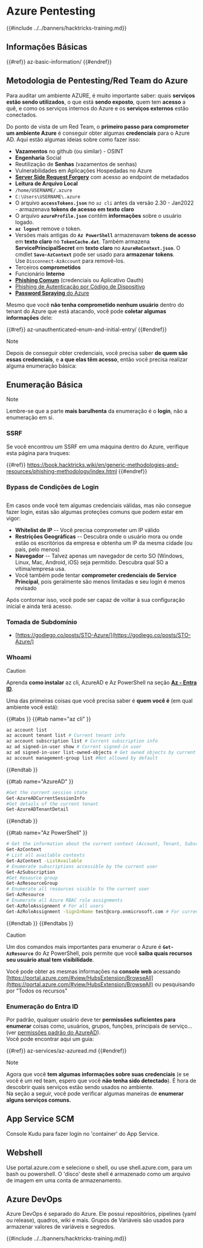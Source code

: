 # Azure Pentesting

{{#include ../../banners/hacktricks-training.md}}

## Informações Básicas

{{#ref}}
az-basic-information/
{{#endref}}

## Metodologia de Pentesting/Red Team do Azure

Para auditar um ambiente AZURE, é muito importante saber: quais **serviços estão sendo utilizados**, o que está **sendo exposto**, quem tem **acesso** a quê, e como os serviços internos do Azure e os **serviços externos** estão conectados.

Do ponto de vista de um Red Team, o **primeiro passo para comprometer um ambiente Azure** é conseguir obter algumas **credenciais** para o Azure AD. Aqui estão algumas ideias sobre como fazer isso:

- **Vazamentos** no github (ou similar) - OSINT
- **Engenharia** Social
- Reutilização de **Senhas** (vazamentos de senhas)
- Vulnerabilidades em Aplicações Hospedadas no Azure
- [**Server Side Request Forgery**](https://book.hacktricks.wiki/en/pentesting-web/ssrf-server-side-request-forgery/cloud-ssrf.html) com acesso ao endpoint de metadados
- **Leitura de Arquivo Local**
- `/home/USERNAME/.azure`
- `C:\Users\USERNAME\.azure`
- O arquivo **`accessTokens.json`** no `az cli` antes da versão 2.30 - Jan2022 - armazenava **tokens de acesso em texto claro**
- O arquivo **`azureProfile.json`** contém **informações** sobre o usuário logado.
- **`az logout`** remove o token.
- Versões mais antigas do **`Az PowerShell`** armazenavam **tokens de acesso** em **texto claro** no **`TokenCache.dat`**. Também armazena **ServicePrincipalSecret** em **texto claro** no **`AzureRmContext.json`**. O cmdlet **`Save-AzContext`** pode ser usado para **armazenar** **tokens**.\
Use `Disconnect-AzAccount` para removê-los.
- Terceiros **comprometidos**
- Funcionário **Interno**
- [**Phishing Comum**](https://book.hacktricks.wiki/en/generic-methodologies-and-resources/phishing-methodology/index.html) (credenciais ou Aplicativo Oauth)
- [Phishing de Autenticação por Código de Dispositivo](az-unauthenticated-enum-and-initial-entry/az-device-code-authentication-phishing.md)
- [**Password Spraying** do Azure](az-unauthenticated-enum-and-initial-entry/az-password-spraying.md)

Mesmo que você **não tenha comprometido nenhum usuário** dentro do tenant do Azure que está atacando, você pode **coletar algumas informações** dele:

{{#ref}}
az-unauthenticated-enum-and-initial-entry/
{{#endref}}

> [!NOTE]
> Depois de conseguir obter credenciais, você precisa saber **de quem são essas credenciais**, e **a que elas têm acesso**, então você precisa realizar alguma enumeração básica:

## Enumeração Básica

> [!NOTE]
> Lembre-se que a parte **mais barulhenta** da enumeração é o **login**, não a enumeração em si.

### SSRF

Se você encontrou um SSRF em uma máquina dentro do Azure, verifique esta página para truques:

{{#ref}}
https://book.hacktricks.wiki/en/generic-methodologies-and-resources/phishing-methodology/index.html
{{#endref}}

### Bypass de Condições de Login

<figure><img src="../../images/image (268).png" alt=""><figcaption></figcaption></figure>

Em casos onde você tem algumas credenciais válidas, mas não consegue fazer login, estas são algumas proteções comuns que podem estar em vigor:

- **Whitelist de IP** -- Você precisa comprometer um IP válido
- **Restrições Geográficas** -- Descubra onde o usuário mora ou onde estão os escritórios da empresa e obtenha um IP da mesma cidade (ou país, pelo menos)
- **Navegador** -- Talvez apenas um navegador de certo SO (Windows, Linux, Mac, Android, iOS) seja permitido. Descubra qual SO a vítima/empresa usa.
- Você também pode tentar **comprometer credenciais de Service Principal**, pois geralmente são menos limitadas e seu login é menos revisado

Após contornar isso, você pode ser capaz de voltar à sua configuração inicial e ainda terá acesso.

### Tomada de Subdomínio

- [https://godiego.co/posts/STO-Azure/](https://godiego.co/posts/STO-Azure/)

### Whoami

> [!CAUTION]
> Aprenda **como instalar** az cli, AzureAD e Az PowerShell na seção [**Az - Entra ID**](az-services/az-azuread.md).

Uma das primeiras coisas que você precisa saber é **quem você é** (em qual ambiente você está):

{{#tabs }}
{{#tab name="az cli" }}
```bash
az account list
az account tenant list # Current tenant info
az account subscription list # Current subscription info
az ad signed-in-user show # Current signed-in user
az ad signed-in-user list-owned-objects # Get owned objects by current user
az account management-group list #Not allowed by default
```
{{#endtab }}

{{#tab name="AzureAD" }}
```bash
#Get the current session state
Get-AzureADCurrentSessionInfo
#Get details of the current tenant
Get-AzureADTenantDetail
```
{{#endtab }}

{{#tab name="Az PowerShell" }}
```bash
# Get the information about the current context (Account, Tenant, Subscription etc.)
Get-AzContext
# List all available contexts
Get-AzContext -ListAvailable
# Enumerate subscriptions accessible by the current user
Get-AzSubscription
#Get Resource group
Get-AzResourceGroup
# Enumerate all resources visible to the current user
Get-AzResource
# Enumerate all Azure RBAC role assignments
Get-AzRoleAssignment # For all users
Get-AzRoleAssignment -SignInName test@corp.onmicrosoft.com # For current user
```
{{#endtab }}
{{#endtabs }}

> [!CAUTION]
> Um dos comandos mais importantes para enumerar o Azure é **`Get-AzResource`** do Az PowerShell, pois permite que você **saiba quais recursos seu usuário atual tem visibilidade**.
>
> Você pode obter as mesmas informações na **console web** acessando [https://portal.azure.com/#view/HubsExtension/BrowseAll](https://portal.azure.com/#view/HubsExtension/BrowseAll) ou pesquisando por "Todos os recursos"

### Enumeração do Entra ID

Por padrão, qualquer usuário deve ter **permissões suficientes para enumerar** coisas como, usuários, grupos, funções, principais de serviço... (ver [permissões padrão do AzureAD](az-basic-information/index.html#default-user-permissions)).\
Você pode encontrar aqui um guia:

{{#ref}}
az-services/az-azuread.md
{{#endref}}

> [!NOTE]
> Agora que você **tem algumas informações sobre suas credenciais** (e se você é um red team, espero que você **não tenha sido detectado**). É hora de descobrir quais serviços estão sendo usados no ambiente.\
> Na seção a seguir, você pode verificar algumas maneiras de **enumerar alguns serviços comuns.**

## App Service SCM

Console Kudu para fazer login no 'container' do App Service.

## Webshell

Use portal.azure.com e selecione o shell, ou use shell.azure.com, para um bash ou powershell. O 'disco' deste shell é armazenado como um arquivo de imagem em uma conta de armazenamento.

## Azure DevOps

Azure DevOps é separado do Azure. Ele possui repositórios, pipelines (yaml ou release), quadros, wiki e mais. Grupos de Variáveis são usados para armazenar valores de variáveis e segredos.

{{#include ../../banners/hacktricks-training.md}}
